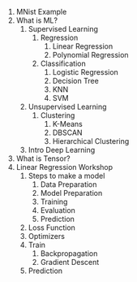 1. MNist Example
2. What is ML?
   1. Supervised Learning
      1. Regression
         1. Linear Regression
         2. Polynomial Regression
      2. Classification
         1. Logistic Regression
         2. Decision Tree
         3. KNN
         4. SVM
   2. Unsupervised Learning
      1. Clustering
         1. K-Means
         2. DBSCAN
         3. Hierarchical Clustering
   3. Intro Deep Learning
3. What is Tensor?
4. Linear Regression Workshop
   1. Steps to make a model
      1. Data Preparation
      2. Model Preparation
      3. Training
      4. Evaluation
      5. Prediction
   2. Loss Function
   3. Optimizers
   4. Train
      1. Backpropagation
      2. Gradient Descent
   5. Prediction